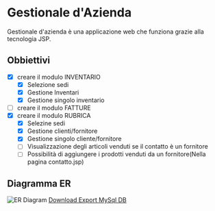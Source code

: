 # Gestionale d'Azienda 
Gestionale d'azienda è una applicazione web che funziona grazie alla tecnologia JSP.
## Obbiettivi
- [X] creare il modulo INVENTARIO
  - [X] Selezione sedi
  - [X] Gestione Inventari
  - [X] Gestione singolo inventario
- [ ] creare il modulo FATTURE
- [X] creare il modulo RUBRICA
  - [X] Selezine sedi
  - [X] Gestione clienti/fornitore
  - [X] Gestione singolo cliente/fornitore
  - [ ] Visualizzazione degli articoli venduti se il contatto è un fornitore
  - [ ] Possibilità di aggiungere i prodotti venduti da un fornitore(Nella pagina contatto.jsp)
## Diagramma ER
![ER Diagram](https://i.imgur.com/EiDeA9c.png "Diagramma ER")
[Download Export MySql DB](https://pastebin.com/raw/6ABdPdZq)

